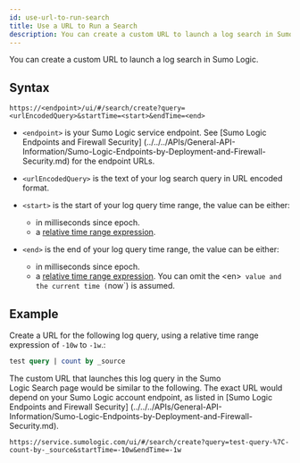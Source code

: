 ```yaml
---
id: use-url-to-run-search
title: Use a URL to Run a Search
description: You can create a custom URL to launch a log search in Sumo Logic.
---
```


You can create a custom URL to launch a log search in Sumo Logic.

## Syntax

```
https://<endpoint>/ui/#/search/create?query=<urlEncodedQuery>&startTime=<start>&endTime=<end>
```

* `<endpoint>` is your Sumo Logic service endpoint. See [Sumo Logic Endpoints and Firewall Security] (../../../APIs/General-API-Information/Sumo-Logic-Endpoints-by-Deployment-and-Firewall-Security.md) for the endpoint URLs.
* `<urlEncodedQuery>` is the text of your log search query in URL encoded format.
* `<start>` is the start of your log query time range, the value can be either:

    * in milliseconds since epoch.
    * a [relative time range
        expression](../search-basics/time-range-expressions.md).

* `<end>` is the end of your log query time range, the value can be either:

    * in milliseconds since epoch.
    * a [relative time range expression](../search-basics/time-range-expressions.md).  You can omit the \<en\>` value and the current time (`now`) is assumed.

## Example

Create a URL for the following log query, using a relative time range expression of `-10w` to `-1w`.:

```sql
test query | count by _source
```

The custom URL that launches this log query in the Sumo Logic Search page would be similar to the following. The exact URL would depend on your Sumo Logic account endpoint, as listed in [Sumo Logic Endpoints and Firewall Security] (../../../APIs/General-API-Information/Sumo-Logic-Endpoints-by-Deployment-and-Firewall-Security.md). 

```
https://service.sumologic.com/ui/#/search/create?query=test-query-%7C-count-by-_source&startTime=-10w&endTime=-1w
```
